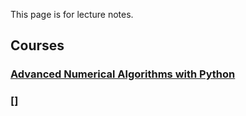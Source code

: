 

This page is for lecture notes.


## Courses

### [Advanced Numerical Algorithms with Python](advanced_algorithms/)

### []
